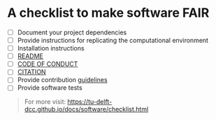 # A checklist to make software FAIR

- [ ] Document your project dependencies
- [ ] Provide instructions for replicating the computational environment
- [ ] Installation instructions
- [ ] [README](https://github.com/18F/open-source-guide/blob/18f-pages/pages/making-readmes-readable.md)
- [ ] [CODE OF CONDUCT](https://docs.github.com/en/communities/setting-up-your-project-for-healthy-contributions/adding-a-code-of-conduct-to-your-project)
- [ ] [CITATION](https://docs.github.com/en/repositories/managing-your-repositorys-settings-and-features/customizing-your-repository/about-citation-files)
- [ ] Provide contribution [guidelines](https://docs.github.com/en/communities/setting-up-your-project-for-healthy-contributions/setting-guidelines-for-repository-contributors)
- [ ] Provide software tests

> For more visit: https://tu-delft-dcc.github.io/docs/software/checklist.html
